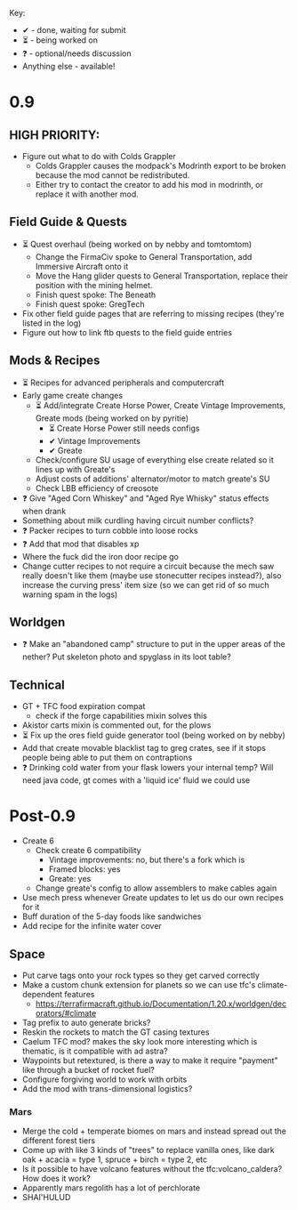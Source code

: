 Key: 
- ✔ - done, waiting for submit
- ⏳ - being worked on
- ❓ - optional/needs discussion
- Anything else - available!

# 0.9

## HIGH PRIORITY:
- Figure out what to do with Colds Grappler
	- Colds Grappler causes the modpack's Modrinth export to be broken because the mod cannot be redistributed.
	- Either try to contact the creator to add his mod in modrinth, or replace it with another mod.

## Field Guide & Quests
- ⏳ Quest overhaul (being worked on by nebby and tomtomtom)
	- Change the FirmaCiv spoke to General Transportation, add Immersive Aircraft onto it
	- Move the Hang glider quests to General Transportation, replace their position with the mining helmet.
	- Finish quest spoke: The Beneath
	- Finish quest spoke: GregTech
- Fix other field guide pages that are referring to missing recipes (they're listed in the log)
- Figure out how to link ftb quests to the field guide entries

## Mods & Recipes
- ⏳ Recipes for advanced peripherals and computercraft
- Early game create changes
	- ⏳ Add/integrate Create Horse Power, Create Vintage Improvements, Greate mods (being worked on by pyritie)
		- ⏳ Create Horse Power still needs configs
		- ✔ Vintage Improvements
		- ✔ Greate
	- Check/configure SU usage of everything else create related so it lines up with Greate's
	- Adjust costs of additions' alternator/motor to match greate's SU
	- Check LBB efficiency of creosote
- ❓ Give "Aged Corn Whiskey" and "Aged Rye Whisky" status effects when drank
- Something about milk curdling having circuit number conflicts?
- ❓ Packer recipes to turn cobble into loose rocks
- ❓ Add that mod that disables xp
- Where the fuck did the iron door recipe go
- Change cutter recipes to not require a circuit because the mech saw really doesn't like them (maybe use stonecutter recipes instead?), also increase the curving press' item size (so we can get rid of so much warning spam in the logs)

## Worldgen
- ❓ Make an "abandoned camp" structure to put in the upper areas of the nether? Put skeleton photo and spyglass in its loot table?
  
## Technical
- GT + TFC food expiration compat
	- check if the forge capabilities mixin solves this
- Akistor carts mixin is commented out, for the plows
- ⏳ Fix up the ores field guide generator tool (being worked on by nebby)
- Add that create movable blacklist tag to greg crates, see if it stops people being able to put them on contraptions
- ❓ Drinking cold water from your flask lowers your internal temp? Will need java code, gt comes with a 'liquid ice' fluid we could use

# Post-0.9
- Create 6
	- Check create 6 compatibility
		- Vintage improvements: no, but there's a fork which is
		- Framed blocks: yes
		- Greate: yes
	- Change greate's config to allow assemblers to make cables again
- Use mech press whenever Greate updates to let us do our own recipes for it
- Buff duration of the 5-day foods like sandwiches
- Add recipe for the infinite water cover

## Space
- Put carve tags onto your rock types so they get carved correctly
- Make a custom chunk extension for planets so we can use tfc's climate-dependent features
	- https://terrafirmacraft.github.io/Documentation/1.20.x/worldgen/decorators/#climate
- Tag prefix to auto generate bricks?
- Reskin the rockets to match the GT casing textures
- Caelum TFC mod? makes the sky look more interesting which is thematic, is it compatible with ad astra?
- Waypoints but retextured, is there a way to make it require "payment" like through a bucket of rocket fuel?
- Configure forgiving world to work with orbits
- Add the mod with trans-dimensional logistics?

### Mars
- Merge the cold + temperate biomes on mars and instead spread out the different forest tiers
- Come up with like 3 kinds of "trees" to replace vanilla ones, like dark oak + acacia = type 1, spruce + birch = type 2, etc
- Is it possible to have volcano features without the tfc:volcano_caldera? How does it work?
- Apparently mars regolith has a lot of perchlorate
- SHAI'HULUD
